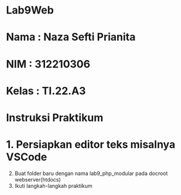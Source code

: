 # Lab9Web

# Nama : Naza Sefti Prianita

# NIM : 312210306

# Kelas : TI.22.A3

# Instruksi Praktikum 

#  1. Persiapkan editor teks misalnya VSCode
   2. Buat folder baru dengan nama lab9_php_modular pada docroot webserver(htdocs)
   3. Ikuti langkah-langkah praktikum

